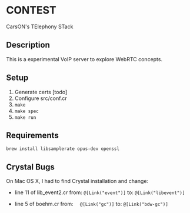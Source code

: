 CONTEST
======= 
CarsON's TElephony STack

## Description
This is a experimental VoIP server to explore WebRTC concepts.

## Setup
1. Generate certs [todo]
2. Configure src/conf.cr
3. `make`
4. `make spec`
5. `make run`

## Requirements
`brew install libsamplerate opus-dev openssl`

## Crystal Bugs
On Mac OS X, I had to find Crystal installation and change:

* line 11 of lib_event2.cr from:
```@[Link("event")]```
to:
```@[Link("libevent")]```

* line 5 of boehm.cr from:
```  @[Link("gc")]```
to:
```@[Link("bdw-gc")]```
